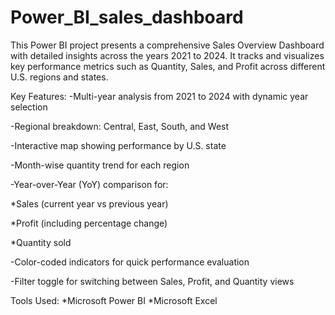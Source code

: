 # Power_BI_sales_dashboard
This Power BI project presents a comprehensive Sales Overview Dashboard with detailed insights across the years 2021 to 2024. It tracks and visualizes key performance metrics such as Quantity, Sales, and Profit across different U.S. regions and states.

Key Features:
-Multi-year analysis from 2021 to 2024 with dynamic year selection

-Regional breakdown: Central, East, South, and West

-Interactive map showing performance by U.S. state

-Month-wise quantity trend for each region

-Year-over-Year (YoY) comparison for:

  *Sales (current year vs previous year)

  *Profit (including percentage change)

  *Quantity sold

-Color-coded indicators for quick performance evaluation

-Filter toggle for switching between Sales, Profit, and Quantity views

Tools Used:
  *Microsoft Power BI
  *Microsoft Excel
